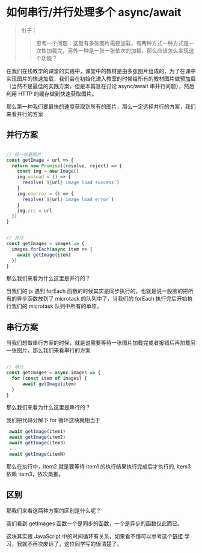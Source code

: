# 如何串行/并行处理多个 async/await 
> 引子：
>> 思考一个问题：这里有多张图片需要加载，有两种方式一种方式是一次性加载完，另外一种是一张一张依次的加载，那么应该怎么实现这个功能？

在我们在线教学的课堂的实践中，课堂中的教材是由多张图片组成的，为了在课中实现图片的快速加载，我们会在初始化进入教室的时候给所有的教材图片做预加载（当然不是最佳的实践方案，但是本篇旨在讨论 async/await 串并行问题），然后利用 HTTP 的缓存做到快速获取图片。

那么第一种我们要最快的速度获取到所有的图片，那么一定选择并行的方案，我们来看并行的方案

## 并行方案
```javascript

// 统一加载图片
const getImage = url => {
  return new Promise((resolve, reject) => {
    const img = new Image()
    img.onload = () => {
      resolve(`${url} image load success`)
    }
    img.onerror = () => {
      resolve(`${url} image load error`)
    }
    img.src = url
  })
}

```

```javascript

// 并行
const getImages = images => {
  images.forEach(async item => {
    await getImage(item)
  })
}

```

那么我们来看为什么这里是并行的？

当我们的 js 遇到 forEach 函数的时候其实是同步执行的，也就是说一股脑的把所有的异步函数放到了 microtask 的队列中了，当我们的 forEach 执行完后开始执行我们的 microtask 队列中所有的单项。


## 串行方案

当我们想做串行方案的时候，就是说需要等待一张图片加载完或者报错后再加载另一张图片，那么我们来看串行的方案

```javascript

// 串行
const getImages = async images => {
  for (const item of images) {
      await getImage(item)
  }
}

```
 那么我们来看为什么这里是串行的？

我们把代码分解下
for 循环这块就相当于
```javascript
 await getImage(item1)
 await getImage(item2)
 await getImage(item3)
 ...
 await getImage(itemN)
```
那么在执行中，item2 就是要等待 item1 的执行结果执行完成后才执行的, item3 依赖 item3，依次类推。

##  区别
那我们来看这两种方案的区别是什么呢？

我们看到 getImages 函数一个是同步的函数，一个是异步的函数仅此而已。

这块其实跟 JavaScript 中的时间循环有关系，如果看不懂可以参考这个[链接](https://github.com/Advanced-Frontend/Daily-Interview-Question/issues/7?from=groupmessage&isappinstalled=0) 学习，我就不再次废话了，这位同学写的很清楚了。